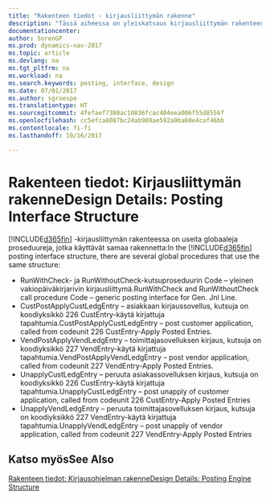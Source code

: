 ```yaml
---
title: "Rakenteen tiedot - kirjausliittymän rakenne"
description: "Tässä aiheessa on yleiskatsaus kirjausliittymän rakenteen yleisistä toimintaohjeista."
documentationcenter: 
author: SorenGP
ms.prod: dynamics-nav-2017
ms.topic: article
ms.devlang: na
ms.tgt_pltfrm: na
ms.workload: na
ms.search.keywords: posting, interface, design
ms.date: 07/01/2017
ms.author: sgroespe
ms.translationtype: HT
ms.sourcegitcommit: 4fefaef7380ac10836fcac404eea006f55d8556f
ms.openlocfilehash: cc5efca8087bc24ab988ae592a9ba60e4caf46bb
ms.contentlocale: fi-fi
ms.lasthandoff: 10/16/2017

---
```

# <a name="design-details-posting-interface-structure"></a><span data-ttu-id="dfed2-103">Rakenteen tiedot: Kirjausliittymän rakenne</span><span class="sxs-lookup"><span data-stu-id="dfed2-103">Design Details: Posting Interface Structure</span></span>
<span data-ttu-id="dfed2-104">[!INCLUDE[d365fin](includes/d365fin_md.md)] -kirjausliittymän rakenteessa on useita globaaleja proseduureja, jotka käyttävät samaa rakennetta:</span><span class="sxs-lookup"><span data-stu-id="dfed2-104">In the [!INCLUDE[d365fin](includes/d365fin_md.md)] posting interface structure, there are several global procedures that use the same structure:</span></span>  
  
* <span data-ttu-id="dfed2-105">RunWithCheck- ja RunWithoutCheck-kutsuproseduurin Code – yleinen vakiopäiväkirjarivin kirjausliittymä.</span><span class="sxs-lookup"><span data-stu-id="dfed2-105">RunWithCheck and RunWithoutCheck call procedure Code – generic posting interface for Gen. Jnl Line.</span></span>  
* <span data-ttu-id="dfed2-106">CustPostApplyCustLedgEntry – asiakkaan kirjaussovellus, kutsuja on koodiyksikkö 226 CustEntry-käytä kirjattuja tapahtumia.</span><span class="sxs-lookup"><span data-stu-id="dfed2-106">CustPostApplyCustLedgEntry – post customer application, called from codeunit 226 CustEntry-Apply Posted Entries.</span></span>  
* <span data-ttu-id="dfed2-107">VendPostApplyVendLedgEntry – toimittajasovelluksen kirjaus, kutsuja on koodiyksikkö 227 VendEntry-käytä kirjattuja tapahtumia.</span><span class="sxs-lookup"><span data-stu-id="dfed2-107">VendPostApplyVendLedgEntry – post vendor application, called from codeunit 227 VendEntry-Apply Posted Entries.</span></span>  
* <span data-ttu-id="dfed2-108">UnapplyCustLedgEntry – peruuta asiakassovelluksen kirjaus, kutsuja on koodiyksikkö 226 CustEntry-käytä kirjattuja tapahtumia.</span><span class="sxs-lookup"><span data-stu-id="dfed2-108">UnapplyCustLedgEntry – post unapply of customer application, called from codeunit 226 CustEntry-Apply Posted Entries</span></span>  
* <span data-ttu-id="dfed2-109">UnapplyVendLedgEntry – peruuta toimittajasovelluksen kirjaus, kutsuja on koodiyksikkö 227 VendEntry-käytä kirjattuja tapahtumia.</span><span class="sxs-lookup"><span data-stu-id="dfed2-109">UnapplyVendLedgEntry – post unapply of vendor application, called from codeunit 227 VendEntry-Apply Posted Entries</span></span>  
  
## <a name="see-also"></a><span data-ttu-id="dfed2-110">Katso myös</span><span class="sxs-lookup"><span data-stu-id="dfed2-110">See Also</span></span>  
[<span data-ttu-id="dfed2-111">Rakenteen tiedot: Kirjausohjelman rakenne</span><span class="sxs-lookup"><span data-stu-id="dfed2-111">Design Details: Posting Engine Structure</span></span>](design-details-posting-engine-structure.md)
